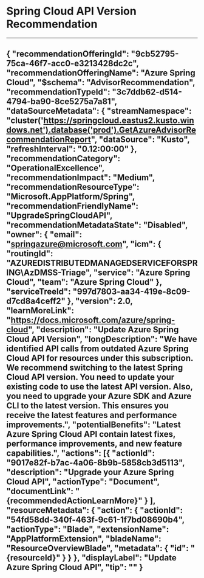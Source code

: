 <properties
    pageTitle="Upgrade API version recommendation"
    description="Return list of resources that do not currently use the recommended API version"
    authors="liping-ms"
    ms.author="springazure"
    articleId="c421d51c-fb47-4b8b-8630-0f067e033fa1_public"
    selfHelpType="advisorRecommendationMetadata"
    cloudEnvironments="public,ussec,usnat"
    ownershipId="DevDivAzServices_SpringCloud"
/>


# Spring Cloud API Version Recommendation
---

{
   "recommendationOfferingId": "9cb52795-75ca-46f7-acc0-e3213428dc2c",
   "recommendationOfferingName": "Azure Spring Cloud",
   "$schema": "AdvisorRecommendation",
   "recommendationTypeId": "3c7ddb62-d514-4794-ba90-8ce5275a7a81",
   "dataSourceMetadata": {
      "streamNamespace": "cluster('https://springcloud.eastus2.kusto.windows.net').database('prod').GetAzureAdvisorRecommendationReport",
      "dataSource": "Kusto",
      "refreshInterval": "0.12:00:00"
   },
   "recommendationCategory": "OperationalExcellence",
   "recommendationImpact": "Medium",
   "recommendationResourceType": "Microsoft.AppPlatform/Spring",
   "recommendationFriendlyName": "UpgradeSpringCloudAPI",
   "recommendationMetadataState": "Disabled",
   "owner": {
      "email": "springazure@microsoft.com",
      "icm": {
         "routingId": "AZUREDISTRIBUTEDMANAGEDSERVICEFORSPRING\\AzDMSS-Triage",
         "service": "Azure Spring Cloud",
         "team": "Azure Spring Cloud"
      },
      "serviceTreeId": "997d7803-aa34-419e-8c09-d7cd8a4ceff2"
   },
   "version": 2.0,
   "learnMoreLink": "https://docs.microsoft.com/azure/spring-cloud",
   "description": "Update Azure Spring Cloud API Version",
   "longDescription": "We have identified API calls from outdated Azure Spring Cloud API for resources under this subscription. We recommend switching to the latest Spring Cloud API version. You need to update your existing code to use the latest API version. Also, you need to upgrade your Azure SDK and Azure CLI to the latest version. This ensures you receive the latest features and performance improvements.",
   "potentialBenefits": "Latest Azure Spring Cloud API contain latest fixes, performance improvements, and new feature capabilities.",
   "actions": [{
         "actionId": "9017e82f-b7ac-4a06-8b9b-5858cb3d5113",
         "description": "Upgrade your Azure Spring Cloud API",
         "actionType": "Document",
         "documentLink": "{recommendedActionLearnMore}"
      }
   ],
   "resourceMetadata": {
   "action": {
      "actionId": "54fd58dd-340f-463f-9c61-1f7bd08690b4",
      "actionType": "Blade",
      "extensionName": "AppPlatformExtension",
      "bladeName": "ResourceOverviewBlade",
      "metadata": {
         "id": "{resourceId}"
         }
      }
   },
   "displayLabel": "Update Azure Spring Cloud API",
   "tip": ""
}
---
